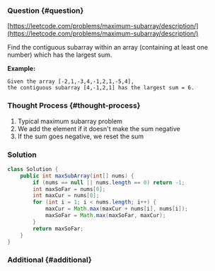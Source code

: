 ### Question {#question}

[https://leetcode.com/problems/maximum-subarray/description/](https://leetcode.com/problems/maximum-subarray/description/)

Find the contiguous subarray within an array \(containing at least one number\) which has the largest sum.

**Example:**

```
Given the array [-2,1,-3,4,-1,2,1,-5,4],
the contiguous subarray [4,-1,2,1] has the largest sum = 6.
```

### Thought Process {#thought-process}

1. Typical maximum subarray problem
2. We add the element if it doesn't make the sum negative
3. If the sum goes negative, we reset the sum

### Solution

```java
class Solution {
    public int maxSubArray(int[] nums) {
        if (nums == null || nums.length == 0) return -1;
        int maxSoFar = nums[0];
        int maxCur = nums[0];
        for (int i = 1; i < nums.length; i++) {
            maxCur = Math.max(maxCur + nums[i], nums[i]);
            maxSoFar = Math.max(maxSoFar, maxCur);
        }
        return maxSoFar;
    }
}
```

### Additional {#additional}



